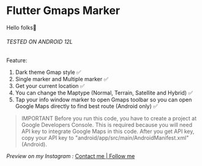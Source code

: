 
# Flutter Gmaps Marker

Hello folks🙌

###### TESTED ON ANDROID 12L

Feature:

1. Dark theme Gmap style ✅
2. Single marker and Multiple marker ✅
3. Get your current location ✅
4. You can change the Maptype (Normal, Terrain, Satellite and Hybrid) ✅
5. Tap your info window marker to open Gmaps toolbar so you can open Google Maps directly to find best route (Android only) ✅

> IMPORTANT
Before you run this code, you have to create a project at Google Developers Console. This is required because you will need API key to integrate Google Maps in this code.
After you get API key, copy your API key to "android/app/src/main/AndroidManifest.xml" (Android).


*Preview on my Instagram :*
[Contact me | Follow me](https://znap.link/haquix.design "Contact me | Follow me")
